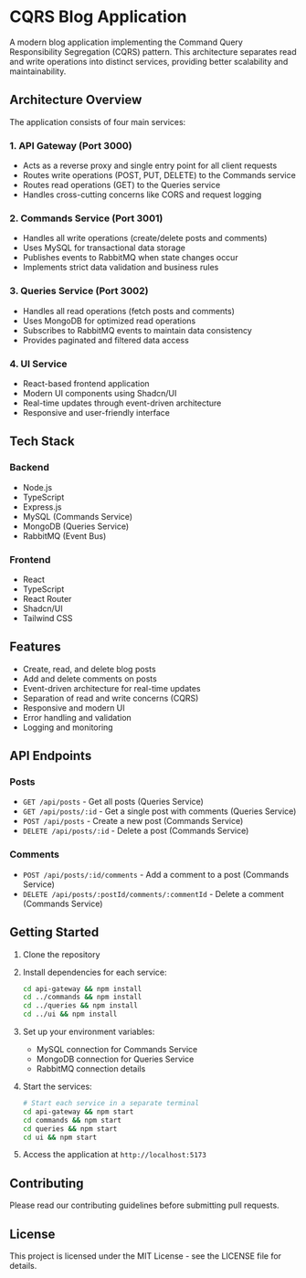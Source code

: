 # CQRS Blog Application

A modern blog application implementing the Command Query Responsibility Segregation (CQRS) pattern. This architecture separates read and write operations into distinct services, providing better scalability and maintainability.

## Architecture Overview

The application consists of four main services:

### 1. API Gateway (Port 3000)

- Acts as a reverse proxy and single entry point for all client requests
- Routes write operations (POST, PUT, DELETE) to the Commands service
- Routes read operations (GET) to the Queries service
- Handles cross-cutting concerns like CORS and request logging

### 2. Commands Service (Port 3001)

- Handles all write operations (create/delete posts and comments)
- Uses MySQL for transactional data storage
- Publishes events to RabbitMQ when state changes occur
- Implements strict data validation and business rules

### 3. Queries Service (Port 3002)

- Handles all read operations (fetch posts and comments)
- Uses MongoDB for optimized read operations
- Subscribes to RabbitMQ events to maintain data consistency
- Provides paginated and filtered data access

### 4. UI Service

- React-based frontend application
- Modern UI components using Shadcn/UI
- Real-time updates through event-driven architecture
- Responsive and user-friendly interface

## Tech Stack

### Backend

- Node.js
- TypeScript
- Express.js
- MySQL (Commands Service)
- MongoDB (Queries Service)
- RabbitMQ (Event Bus)

### Frontend

- React
- TypeScript
- React Router
- Shadcn/UI
- Tailwind CSS

## Features

- Create, read, and delete blog posts
- Add and delete comments on posts
- Event-driven architecture for real-time updates
- Separation of read and write concerns (CQRS)
- Responsive and modern UI
- Error handling and validation
- Logging and monitoring

## API Endpoints

### Posts

- `GET /api/posts` - Get all posts (Queries Service)
- `GET /api/posts/:id` - Get a single post with comments (Queries Service)
- `POST /api/posts` - Create a new post (Commands Service)
- `DELETE /api/posts/:id` - Delete a post (Commands Service)

### Comments

- `POST /api/posts/:id/comments` - Add a comment to a post (Commands Service)
- `DELETE /api/posts/:postId/comments/:commentId` - Delete a comment (Commands Service)

## Getting Started

1. Clone the repository
2. Install dependencies for each service:
   ```bash
   cd api-gateway && npm install
   cd ../commands && npm install
   cd ../queries && npm install
   cd ../ui && npm install
   ```
3. Set up your environment variables:
   - MySQL connection for Commands Service
   - MongoDB connection for Queries Service
   - RabbitMQ connection details
4. Start the services:

   ```bash
   # Start each service in a separate terminal
   cd api-gateway && npm start
   cd commands && npm start
   cd queries && npm start
   cd ui && npm start
   ```

5. Access the application at `http://localhost:5173`

## Contributing

Please read our contributing guidelines before submitting pull requests.

## License

This project is licensed under the MIT License - see the LICENSE file for details.
